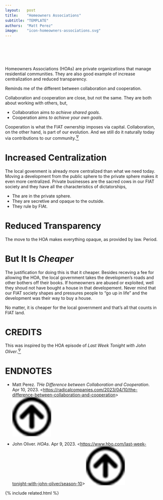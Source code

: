 ```yaml
---
layout:   post
title:    "Homeowners Associations"
subtitle: "TEMPLATE"
authors:  "Matt Perez"
image:    "icon-homeowners-associations.svg"
---
```


<div style="display:none;">
 <p>Homeowners Associations are private organizations that manage residential communities. They are also good example increase centralization and reduced transparency.</p>
</div>

<h1>&nbsp;</h1>
 <p>Homeowners Associations (HOAs) are private organizations that manage residential communities. They are also good example of increase centralization and reduced transparency.</p>
 <p>Reminds me of the different between collaboration and cooperation.<p>
 <div class="_citation">
  Collaboration and cooperation are close, but not the same. They are both about working with others, but,
  <ul>
   <li>Collaboration aims <em>to achieve shared goals</em>.</li>
   <li>Cooperation aims <em>to achieve your own goals</em>.</li>
  </ul>
  Cooperation is what the <span class='_paradigm'>FIAT</span> ownership imposes via capital. Collaboration, on the other hand, is part of our evolution. And we still do it naturally today via contributions to our community.<a href="#en01"><sup id="bm01">&hairsp;&nabla;&hairsp;</sup></a>
 </div>

<h1>Increased Centralization</h1>
 <p>The local govenment is already more centralized than what we need today. Moving a development from the public sphere to the private sphere makes it even more centralized. Private businesses are the sacred cows in our <span class='_paradigm'>FIAT</span> society and they have all the characteristics of dictatorships,</p>
  <ul>
   <li>The are in the private sphere.</li>
   <li>They are secretive and opaque to the outside.</li>
   <li>They rule by FIAt.</li>
  </ul>

<h1>Reduced Transparency</h1>
 <p>The move to the HOA makes everything opaque, as provided by law. Period.</p>

<h1>But It Is <em>Cheaper</em></h1>
 <p>The justification for doing this is that it cheaper. Besides receving a fee for allowing the HOA, the local government takes the developmen&rsquo;s roads and other bothers off their books. If homeowners are abused or exploited, well they shoud not have bought a house in that developement. Never mind that our <span class='_paradigm'>FIAT</span> society shapes and pressures people to &ldquo;go up in life&rdquo; and the development was their way to buy a house.</p>
 <p>No matter, it is cheaper for the local government and that&rsquo;s all that counts in <span class='_paradigm'>FIAT</span> land.</p>

<h1 class="_section">CREDITS</h1>
 <p>This was inspired by the HOA episode of <em>Last Week Tonight with John Oliver</em>.<a href="#en02"><sup id="bm02">&hairsp;&nabla;&hairsp;</sup></a>
  </p>

<h1 class="_section">ENDNOTES</h1>
 <ul>
  <li id="en01">
   <p class="_list-item">
    Matt Perez.
    <em>THe Difference between Collaboration and Cooperation</em>.
    Apr 10, 2023.
    &lt;<a href="https://radicalcompanies.com/2023/04/10/the-difference-between-collaboration-and-cooperation" target="_blank">https://radicalcompanies.com/2023/04/10/the-difference-between-collaboration-and-cooperation</a>&gt;
    <a class="_uparrow" href="#bm01"><img src="/assets/img/arrow-up-icon.png"></a>
   </p>
  </li>
  <li id="en02">
   <p class="_list-item">
    John Oliver.
    <em>HOAs</em>.
    Apr 9, 2023.
    &lt;<a href="https://www.hbo.com/last-week-tonight-with-john-oliver/season-10" target="_blank">https://www.hbo.com/last-week-tonight-with-john-oliver/season-10</a>&gt;
    <a class="_uparrow" href="#bm02"><img src="/assets/img/arrow-up-icon.png"></a>
   </p>
  </li>
 </ul>

{% include related.html %}